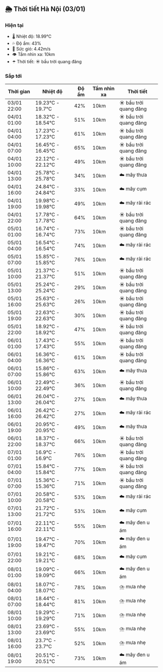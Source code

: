 ## 🌦️ Thời tiết Hà Nội (03/01)

### Hiện tại

- 🌡️ Nhiệt độ: 18.99℃
- 💦 Độ ẩm: 43%
- 💨 Sức gió: 4.42m/s
- 👁️ Tầm nhìn xa: 10km
- ☂️ Thời tiết: ☀️ bầu trời quang đãng

### Sắp tới

| Thời gian | Nhiệt độ | Độ ẩm | Tầm nhìn xa | Thời tiết |
| --- | --- | --- | --- | --- |
| 03/01 22:00 | 19.23℃ - 19.7℃ | 42% | 10km | ☀️ bầu trời quang đãng |
| 04/01 01:00 | 18.32℃ - 18.54℃ | 51% | 10km | ☀️ bầu trời quang đãng |
| 04/01 04:00 | 17.23℃ - 17.23℃ | 61% | 10km | ☀️ bầu trời quang đãng |
| 04/01 07:00 | 16.45℃ - 16.45℃ | 65% | 10km | ☀️ bầu trời quang đãng |
| 04/01 10:00 | 22.12℃ - 22.12℃ | 49% | 10km | ☀️ bầu trời quang đãng |
| 04/01 13:00 | 25.78℃ - 25.78℃ | 34% | 10km | ☁️ mây thưa |
| 04/01 16:00 | 24.84℃ - 24.84℃ | 33% | 10km | ☁️ mây cụm |
| 04/01 19:00 | 19.98℃ - 19.98℃ | 49% | 10km | ☁️ mây rải rác |
| 04/01 22:00 | 17.78℃ - 17.78℃ | 64% | 10km | ☀️ bầu trời quang đãng |
| 05/01 01:00 | 16.74℃ - 16.74℃ | 73% | 10km | ☀️ bầu trời quang đãng |
| 05/01 04:00 | 16.54℃ - 16.54℃ | 74% | 10km | ☁️ mây rải rác |
| 05/01 07:00 | 15.85℃ - 15.85℃ | 76% | 10km | ☁️ mây rải rác |
| 05/01 10:00 | 21.37℃ - 21.37℃ | 51% | 10km | ☀️ bầu trời quang đãng |
| 05/01 13:00 | 25.24℃ - 25.24℃ | 29% | 10km | ☀️ bầu trời quang đãng |
| 05/01 16:00 | 25.63℃ - 25.63℃ | 26% | 10km | ☀️ bầu trời quang đãng |
| 05/01 19:00 | 22.63℃ - 22.63℃ | 30% | 10km | ☀️ bầu trời quang đãng |
| 05/01 22:00 | 18.92℃ - 18.92℃ | 47% | 10km | ☀️ bầu trời quang đãng |
| 06/01 01:00 | 17.43℃ - 17.43℃ | 55% | 10km | ☀️ bầu trời quang đãng |
| 06/01 04:00 | 16.36℃ - 16.36℃ | 61% | 10km | ☀️ bầu trời quang đãng |
| 06/01 07:00 | 15.86℃ - 15.86℃ | 63% | 10km | ☁️ mây thưa |
| 06/01 10:00 | 22.49℃ - 22.49℃ | 36% | 10km | ☀️ bầu trời quang đãng |
| 06/01 13:00 | 26.04℃ - 26.04℃ | 27% | 10km | ☁️ mây thưa |
| 06/01 16:00 | 26.42℃ - 26.42℃ | 27% | 10km | ☁️ mây rải rác |
| 06/01 19:00 | 20.95℃ - 20.95℃ | 49% | 10km | ☁️ mây thưa |
| 06/01 22:00 | 18.37℃ - 18.37℃ | 66% | 10km | ☀️ bầu trời quang đãng |
| 07/01 01:00 | 16.9℃ - 16.9℃ | 76% | 10km | ☀️ bầu trời quang đãng |
| 07/01 04:00 | 15.84℃ - 15.84℃ | 77% | 10km | ☀️ bầu trời quang đãng |
| 07/01 07:00 | 15.36℃ - 15.36℃ | 71% | 10km | ☀️ bầu trời quang đãng |
| 07/01 10:00 | 20.58℃ - 20.58℃ | 53% | 10km | ☁️ mây rải rác |
| 07/01 13:00 | 21.72℃ - 21.72℃ | 53% | 10km | ☁️ mây cụm |
| 07/01 16:00 | 22.11℃ - 22.11℃ | 55% | 10km | ☁️ mây đen u ám |
| 07/01 19:00 | 19.47℃ - 19.47℃ | 70% | 10km | ☁️ mây đen u ám |
| 07/01 22:00 | 19.21℃ - 19.21℃ | 68% | 10km | ☁️ mây cụm |
| 08/01 01:00 | 19.09℃ - 19.09℃ | 66% | 10km | ☁️ mây đen u ám |
| 08/01 04:00 | 18.07℃ - 18.07℃ | 78% | 10km | ⛈️ mưa nhẹ |
| 08/01 07:00 | 18.44℃ - 18.44℃ | 81% | 10km | ⛈️ mưa nhẹ |
| 08/01 10:00 | 19.29℃ - 19.29℃ | 71% | 10km | ⛈️ mưa nhẹ |
| 08/01 13:00 | 23.69℃ - 23.69℃ | 55% | 10km | ⛈️ mưa nhẹ |
| 08/01 16:00 | 23.7℃ - 23.7℃ | 52% | 10km | ⛈️ mưa nhẹ |
| 08/01 19:00 | 20.51℃ - 20.51℃ | 73% | 10km | ☁️ mây đen u ám |
